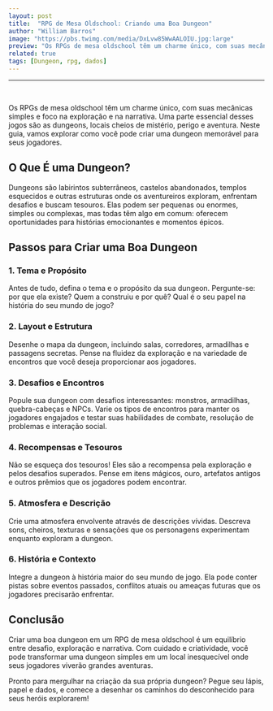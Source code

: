 ```yaml
---
layout: post
title:  "RPG de Mesa Oldschool: Criando uma Boa Dungeon"
author: "William Barros"
image: "https://pbs.twimg.com/media/DxLvw85WwAALOIU.jpg:large"
preview: "Os RPGs de mesa oldschool têm um charme único, com suas mecânicas simples  ..."
related: true
tags: [Dungeon, rpg, dados]
---
```

<hr/><br/>

Os RPGs de mesa oldschool têm um charme único, com suas mecânicas simples e foco na exploração e na narrativa. Uma parte essencial desses jogos são as dungeons, locais cheios de mistério, perigo e aventura. Neste guia, vamos explorar como você pode criar uma dungeon memorável para seus jogadores.

## O Que É uma Dungeon?

Dungeons são labirintos subterrâneos, castelos abandonados, templos esquecidos e outras estruturas onde os aventureiros exploram, enfrentam desafios e buscam tesouros. Elas podem ser pequenas ou enormes, simples ou complexas, mas todas têm algo em comum: oferecem oportunidades para histórias emocionantes e momentos épicos.

## Passos para Criar uma Boa Dungeon

### 1. **Tema e Propósito**

Antes de tudo, defina o tema e o propósito da sua dungeon. Pergunte-se: por que ela existe? Quem a construiu e por quê? Qual é o seu papel na história do seu mundo de jogo?

### 2. **Layout e Estrutura**

Desenhe o mapa da dungeon, incluindo salas, corredores, armadilhas e passagens secretas. Pense na fluidez da exploração e na variedade de encontros que você deseja proporcionar aos jogadores.

### 3. **Desafios e Encontros**

Popule sua dungeon com desafios interessantes: monstros, armadilhas, quebra-cabeças e NPCs. Varie os tipos de encontros para manter os jogadores engajados e testar suas habilidades de combate, resolução de problemas e interação social.

### 4. **Recompensas e Tesouros**

Não se esqueça dos tesouros! Eles são a recompensa pela exploração e pelos desafios superados. Pense em itens mágicos, ouro, artefatos antigos e outros prêmios que os jogadores podem encontrar.

### 5. **Atmosfera e Descrição**

Crie uma atmosfera envolvente através de descrições vívidas. Descreva sons, cheiros, texturas e sensações que os personagens experimentam enquanto exploram a dungeon.

### 6. **História e Contexto**

Integre a dungeon à história maior do seu mundo de jogo. Ela pode conter pistas sobre eventos passados, conflitos atuais ou ameaças futuras que os jogadores precisarão enfrentar.

## Conclusão

Criar uma boa dungeon em um RPG de mesa oldschool é um equilíbrio entre desafio, exploração e narrativa. Com cuidado e criatividade, você pode transformar uma dungeon simples em um local inesquecível onde seus jogadores viverão grandes aventuras.

Pronto para mergulhar na criação da sua própria dungeon? Pegue seu lápis, papel e dados, e comece a desenhar os caminhos do desconhecido para seus heróis explorarem!
